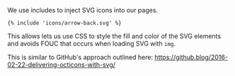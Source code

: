 We use includes to inject SVG icons into our pages.

```text
{% include 'icons/arrow-back.svg' %}
```

This allows lets us use CSS to style the fill and color of the SVG elements
and avoids FOUC that occurs when loading SVG with `img`.

This is similar to GitHub's approach outlined here:
https://github.blog/2016-02-22-delivering-octicons-with-svg/